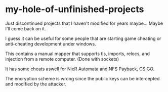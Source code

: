 # my-hole-of-unfinished-projects
Just discontinued projects that I haven't modified for years maybe... Maybe I'll come back on it.


I guess it can be useful for some people that are starting game cheating or anti-cheating development under windows.

This contains a manual mapper that supports tls, imports, relocs, and injection from a remote computer. (Done with sockets)

It has some cheats aswell for NieR Automata and NFS Payback, CS:GO.

The encryption scheme is wrong since the public keys can be intercepted and modified by the attacker.
